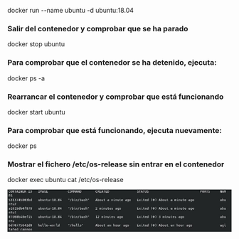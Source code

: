docker run --name ubuntu -d ubuntu:18.04

### Salir del contenedor y comprobar que se ha parado

docker stop ubuntu

### Para comprobar que el contenedor se ha detenido, ejecuta:
docker ps -a

### Rearrancar el contenedor y comprobar que está funcionando

docker start ubuntu

### Para comprobar que está funcionando, ejecuta nuevamente:
docker ps

### Mostrar el fichero /etc/os-release sin entrar en el contenedor

docker exec ubuntu cat /etc/os-release

![Descripción de la imagen Tarea 3](1.jpg)